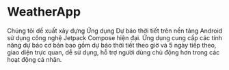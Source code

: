 # WeatherApp
Chúng tôi dề xuất xây dựng Ứng dụng Dự báo thời tiết trên nền tảng Android sử dụng công nghệ Jetpack Compose hiện đại. Ứng dụng cung cấp các tính năng dự báo cơ bản bao gồm dự báo thời tiết theo giờ và 5 ngày tiếp theo, giao diện trực quan, dễ sử dụng, hỗ trợ người dùng chủ động hơn trong các hoạt động cá nhân.
